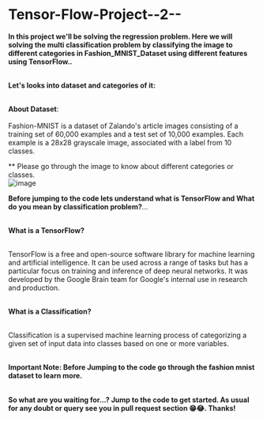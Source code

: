 # Tensor-Flow-Project--2--

<table>
  
**In this project we'll be solving the regression problem. Here we will solving the multi classification problem by classifying the image to different categories in Fashion_MNIST_Dataset using different features using TensorFlow..** <br></br>


**Let's looks into dataset and categories of it:** <br></br>

**About Dataset**: <br></br>
Fashion-MNIST is a dataset of Zalando's article images consisting of a training set of 60,000 examples and a test set of 10,000 examples. Each example is a 28x28 grayscale image, associated with a label from 10 classes. <br>

** Please go through the image to know about different categories or classes.<br>
![image](https://github.com/user-attachments/assets/1772e443-e561-4cda-8327-94b589a7605a)

**Before jumping to the code lets understand what is TensorFlow and What do you mean by classification problem?**...<br></br>

**What is a TensorFlow?** <br></br>

TensorFlow is a free and open-source software library for machine learning and artificial intelligence. It can be used across a range of tasks but has a particular focus on training and inference of deep neural networks. It was developed by the Google Brain team for Google's internal use in research and production. <br></br>

**What is a Classification?** <br></br>

Classification is a supervised machine learning process of categorizing a given set of input data into classes based on one or more variables. <br></br>

**Important Note: Before Jumping to the code go through the fashion mnist dataset to learn more.**

</table>

**So what are you waiting for...? Jump to the code to get started. As usual for any doubt or query see you in pull request section 😁😂. Thanks!**


